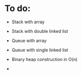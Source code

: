 # To do: 

- Stack with array
- Stack with double linked list

- Queue with array
- Queue with single linked list

- Binary heap construction in O(n)
- 